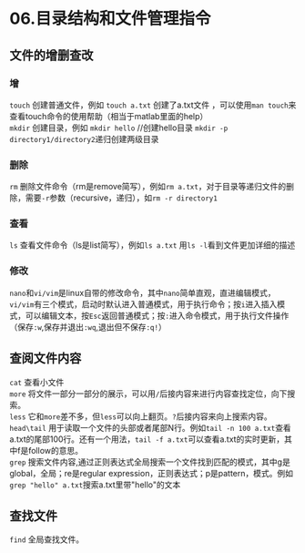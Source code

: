 # 06.目录结构和文件管理指令
## 文件的增删查改
### 增
```touch```  创建普通文件，例如 ```touch a.txt``` 创建了a.txt文件 ，可以使用```man touch```来查看touch命令的使用帮助（相当于matlab里面的help）<br>
```mkdir``` 创建目录，例如 ```mkdir hello``` //创建hello目录  ```mkdir -p directory1/directory2```递归创建两级目录<br>
### 删除
```rm``` 删除文件命令（rm是remove简写），例如```rm a.txt```，对于目录等递归文件的删除，需要```-r```参数（recursive，递归），如```rm -r directory1```  <br>
### 查看
```ls``` 查看文件命令（ls是list简写），例如```ls a.txt``` 用```ls -l```看到文件更加详细的描述 <br>
### 修改
```nano```和```vi/vim```是linux自带的修改命令，其中```nano```简单直观，直进编辑模式，```vi/vim```有三个模式，启动时默认进入普通模式，用于执行命令；按```i```进入插入模式，可以编辑文本，按```Esc```返回普通模式；按```:```进入命令模式，用于执行文件操作（保存```:w```,保存并退出```:wq```,退出但不保存```:q!```） <br>

## 查阅文件内容
```cat``` 查看小文件 <br>
```more``` 将文件一部分一部分的展示，可以用```/```后接内容来进行内容查找定位，向下搜索。<br>
```less``` 它和```more```差不多，但```less```可以向上翻页。```?```后接内容来向上搜索内容。<br>
```head\tail``` 用于读取一个文件的头部或者尾部N行。例如```tail -n 100 a.txt```查看a.txt的尾部100行。还有一个用法，```tail -f a.txt```可以查看a.txt的实时更新，其中f是follow的意思。 <br>
```grep``` 搜索文件内容,通过正则表达式全局搜索一个文件找到匹配的模式，其中g是global，全局；re是regular expression，正则表达式；p是pattern，模式。例如```grep "hello" a.txt```搜索a.txt里带"hello"的文本 <br>

## 查找文件
```find``` 全局查找文件。 <br>
